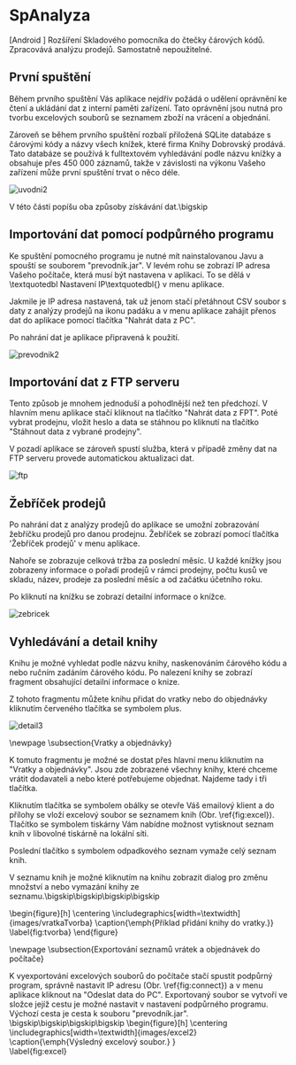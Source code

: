 # SpAnalyza
[Android ] Rozšíření Skladového pomocníka do čtečky čárových kódů. Zpracovává analýzu prodejů.  Samostatně nepoužitelné.

## První spuštění

Během prvního spuštění Vás aplikace nejdřív požádá o udělení oprávnění ke čtení a ukládání dat z interní paměti zařízení. Tato oprávnění jsou nutná pro tvorbu excelových souborů se seznamem zboží na vrácení a objednání. 

Zároveň se během prvního spuštění rozbalí  přiložená SQLite databáze s čárovými kódy a názvy všech knížek, které firma Knihy Dobrovský prodává. Tato databáze se používá k fulltextovém vyhledávání podle názvu knížky a obsahuje přes 450 000 záznamů, takže v závislosti na výkonu Vašeho zařízení může první spuštění trvat o něco déle. 

![uvodni2](https://user-images.githubusercontent.com/26610601/105231896-e19f3a80-5b67-11eb-8ccd-a161530343a7.png)


V této části popíšu oba způsoby získávání dat.\bigskip




## Importování dat pomocí podpůrného programu



Ke spuštění pomocného programu je nutné mít nainstalovanou Javu a spouští se souborem "prevodník.jar". V levém rohu se zobrazí IP adresa  Vašeho počítače, která musí být nastavena v aplikaci.  To se dělá v \textquotedbl Nastavení IP\textquotedbl{} v menu aplikace. 

Jakmile je IP adresa nastavená, tak už jenom stačí přetáhnout CSV soubor s daty z analýzy prodejů na ikonu padáku a v menu aplikace zahájit přenos dat do aplikace pomocí tlačítka "Nahrát data z PC". 

Po nahrání dat je aplikace připravená k použití.

![prevodnik2](https://user-images.githubusercontent.com/26610601/105232243-64c09080-5b68-11eb-986f-dc13a453d79d.png)


## Importování dat z FTP serveru


Tento způsob je mnohem  jednoduší a pohodlnější než ten předchozí. V hlavním menu aplikace stačí kliknout na tlačítko "Nahrát data z FPT".  Poté vybrat prodejnu, vložit heslo a data se stáhnou po kliknutí na tlačítko "Stáhnout data z vybrané prodejny". 

V pozadí aplikace se zároveň spustí služba, která v případě změny dat na FTP serveru provede automatickou aktualizaci dat.


![ftp](https://user-images.githubusercontent.com/26610601/105232586-e57f8c80-5b68-11eb-9931-69b86a658fe4.jpg)



## Žebříček prodejů


Po nahrání dat z analýzy prodejů do aplikace se umožní zobrazování žebříčku prodejů pro danou prodejnu. Žebříček se zobrazí pomocí tlačítka 'Žebříček prodejů' v menu aplikace.

Nahoře se zobrazuje celková tržba za poslední měsíc.
U každé knížky jsou zobrazeny informace o pořadí prodejů v rámci prodejny, počtu kusů ve skladu, název, prodeje za poslední měsíc a od začátku účetního roku.

Po kliknutí na knížku se zobrazí detailní informace o knížce.


![zebricek](https://user-images.githubusercontent.com/26610601/105232658-fc25e380-5b68-11eb-9485-588256b3de7a.jpg)



## Vyhledávání a detail knihy


Knihu je možné vyhledat podle názvu knihy, naskenováním čárového kódu a nebo ručním zadáním čárového kódu. Po nalezení knihy se zobrazí fragment obsahující detailní informace o knize. 

Z tohoto fragmentu můžete knihu přidat do vratky nebo do objednávky kliknutím červeného tlačítka se symbolem plus.

![detail3](https://user-images.githubusercontent.com/26610601/105232730-165fc180-5b69-11eb-9a1e-5b2c59174648.jpg)

\newpage
\subsection{Vratky a objednávky}


K tomuto fragmentu je možné se dostat přes hlavní menu kliknutím na "Vratky a objednávky". Jsou zde zobrazené všechny knihy, které chceme vrátit dodavateli a nebo které potřebujeme objednat. Najdeme tady i tři tlačítka. 


Kliknutím tlačítka se symbolem obálky se otevře Váš emailový klient a do přílohy se vloží excelový soubor se seznamem knih (Obr. \ref{fig:excel}).
Tlačítko se symbolem tiskárny Vám nabídne možnost vytisknout seznam knih v libovolné tiskárně na lokální síti.

Poslední tlačítko s symbolem odpadkového seznam vymaže celý seznam knih. 

V seznamu knih je možné kliknutím na knihu zobrazit dialog pro změnu množství a nebo vymazání knihy ze seznamu.\bigskip\bigskip\bigskip\bigskip

\begin{figure}[h]
\centering
\includegraphics[width=\textwidth]{images/vratkaTvorba}
\caption{\emph{Příklad přidání knihy do vratky.}}   
\label{fig:tvorba}
\end{figure}



\newpage
\subsection{Exportování seznamů vrátek a objednávek do počítače}

K vyexportování excelových souborů do počítače stačí spustit podpůrný program, správně nastavit IP adresu (Obr. \ref{fig:connect}) a v menu aplikace kliknout na "Odeslat data do PC". Exportovaný soubor se vytvoří ve složce jejíž cestu je možné nastavit v nastavení podpůrného programu. Výchozí cesta je cesta k souboru "prevodník.jar".  
\bigskip\bigskip\bigskip\bigskip
\begin{figure}[h]
\centering
\includegraphics[width=\textwidth]{images/excel2}
\caption{\emph{Výsledný excelový soubor.} }  
\label{fig:excel}
